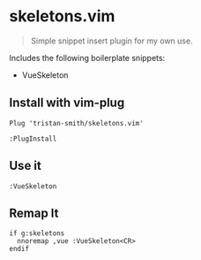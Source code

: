 # skeletons.vim
> Simple snippet insert plugin for my own use.

Includes the following boilerplate snippets:
- VueSkeleton

## Install with vim-plug
```
Plug 'tristan-smith/skeletons.vim'
```
```
:PlugInstall
```

## Use it
```
:VueSkeleton
```

## Remap It
```
if g:skeletons
  nnoremap ,vue :VueSkeleton<CR>
endif
```
